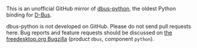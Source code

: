 This is an unofficial GitHub mirror of
[dbus-python](http://cgit.freedesktop.org/dbus/dbus-python/), the oldest
Python binding for [D-Bus](https://wiki.freedesktop.org/www/Software/dbus/).

dbus-python is not developed on GitHub. Please do not send pull requests here.
Bug reports and feature requests should be discussed on
[the freedesktop.org Bugzilla](https://bugs.freedesktop.org/) (product `dbus`,
component `python`).
